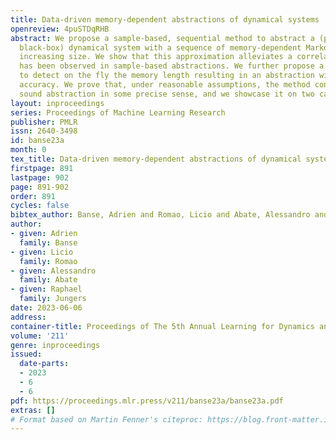 ```yaml
---
title: Data-driven memory-dependent abstractions of dynamical systems
openreview: 4puSTDqRHB
abstract: We propose a sample-based, sequential method to abstract a (potentially
  black-box) dynamical system with a sequence of memory-dependent Markov chains of
  increasing size. We show that this approximation alleviates a correlation bias that
  has been observed in sample-based abstractions. We further propose a methodology
  to detect on the fly the memory length resulting in an abstraction with sufficient
  accuracy. We prove that, under reasonable assumptions, the method converges to a
  sound abstraction in some precise sense, and we showcase it on two case studies.
layout: inproceedings
series: Proceedings of Machine Learning Research
publisher: PMLR
issn: 2640-3498
id: banse23a
month: 0
tex_title: Data-driven memory-dependent abstractions of dynamical systems
firstpage: 891
lastpage: 902
page: 891-902
order: 891
cycles: false
bibtex_author: Banse, Adrien and Romao, Licio and Abate, Alessandro and Jungers, Raphael
author:
- given: Adrien
  family: Banse
- given: Licio
  family: Romao
- given: Alessandro
  family: Abate
- given: Raphael
  family: Jungers
date: 2023-06-06
address:
container-title: Proceedings of The 5th Annual Learning for Dynamics and Control Conference
volume: '211'
genre: inproceedings
issued:
  date-parts:
  - 2023
  - 6
  - 6
pdf: https://proceedings.mlr.press/v211/banse23a/banse23a.pdf
extras: []
# Format based on Martin Fenner's citeproc: https://blog.front-matter.io/posts/citeproc-yaml-for-bibliographies/
---
```

